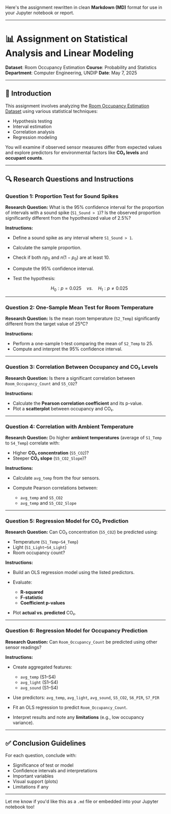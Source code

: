 Here's the assignment rewritten in clean **Markdown (MD)** format for use in your Jupyter notebook or report.

---

# 📊 Assignment on Statistical Analysis and Linear Modeling

**Dataset**: Room Occupancy Estimation
**Course**: Probability and Statistics
**Department**: Computer Engineering, UNDIP
**Date**: May 7, 2025

---

## 🧩 Introduction

This assignment involves analyzing the [Room Occupancy Estimation Dataset](https://www.kaggle.com/datasets/ananthr1/room-occupancy-estimation-data-set) using various statistical techniques:

* Hypothesis testing
* Interval estimation
* Correlation analysis
* Regression modeling

You will examine if observed sensor measures differ from expected values and explore predictors for environmental factors like **CO₂ levels** and **occupant counts**.

---

## 🔍 Research Questions and Instructions

### **Question 1: Proportion Test for Sound Spikes**

**Research Question:**
What is the 95% confidence interval for the proportion of intervals with a sound spike (`S1_Sound > 1`)?
Is the observed proportion significantly different from the hypothesized value of 2.5%?

**Instructions:**

* Define a sound spike as any interval where `S1_Sound > 1`.
* Calculate the sample proportion.
* Check if both $np_0$ and $n(1−p_0)$ are at least 10.
* Compute the 95% confidence interval.
* Test the hypothesis:

  $$
  H_0: p = 0.025 \quad vs. \quad H_1: p \ne 0.025
  $$

---

### **Question 2: One-Sample Mean Test for Room Temperature**

**Research Question:**
Is the mean room temperature (`S2_Temp`) significantly different from the target value of 25°C?

**Instructions:**

* Perform a one-sample t-test comparing the mean of `S2_Temp` to 25.
* Compute and interpret the 95% confidence interval.

---

### **Question 3: Correlation Between Occupancy and CO₂ Levels**

**Research Question:**
Is there a significant correlation between `Room_Occupancy_Count` and `S5_CO2`?

**Instructions:**

* Calculate the **Pearson correlation coefficient** and its p-value.
* Plot a **scatterplot** between occupancy and CO₂.

---

### **Question 4: Correlation with Ambient Temperature**

**Research Question:**
Do higher **ambient temperatures** (average of `S1_Temp` to `S4_Temp`) correlate with:

* Higher **CO₂ concentration** (`S5_CO2`)?
* Steeper **CO₂ slope** (`S5_CO2_Slope`)?

**Instructions:**

* Calculate `avg_temp` from the four sensors.
* Compute Pearson correlations between:

  * `avg_temp` and `S5_CO2`
  * `avg_temp` and `S5_CO2_Slope`

---

### **Question 5: Regression Model for CO₂ Prediction**

**Research Question:**
Can CO₂ concentration (`S5_CO2`) be predicted using:

* Temperature (`S1_Temp`–`S4_Temp`)
* Light (`S1_Light`–`S4_Light`)
* Room occupancy count?

**Instructions:**

* Build an OLS regression model using the listed predictors.
* Evaluate:

  * **R-squared**
  * **F-statistic**
  * **Coefficient p-values**
* Plot **actual vs. predicted** CO₂.

---

### **Question 6: Regression Model for Occupancy Prediction**

**Research Question:**
Can `Room_Occupancy_Count` be predicted using other sensor readings?

**Instructions:**

* Create aggregated features:

  * `avg_temp` (S1–S4)
  * `avg_light` (S1–S4)
  * `avg_sound` (S1–S4)
* Use predictors:
  `avg_temp`, `avg_light`, `avg_sound`, `S5_CO2`, `S6_PIR`, `S7_PIR`
* Fit an OLS regression to predict `Room_Occupancy_Count`.
* Interpret results and note any **limitations** (e.g., low occupancy variance).

---

## ✅ Conclusion Guidelines

For each question, conclude with:

* Significance of test or model
* Confidence intervals and interpretations
* Important variables
* Visual support (plots)
* Limitations if any

---

Let me know if you'd like this as a `.md` file or embedded into your Jupyter notebook too!
